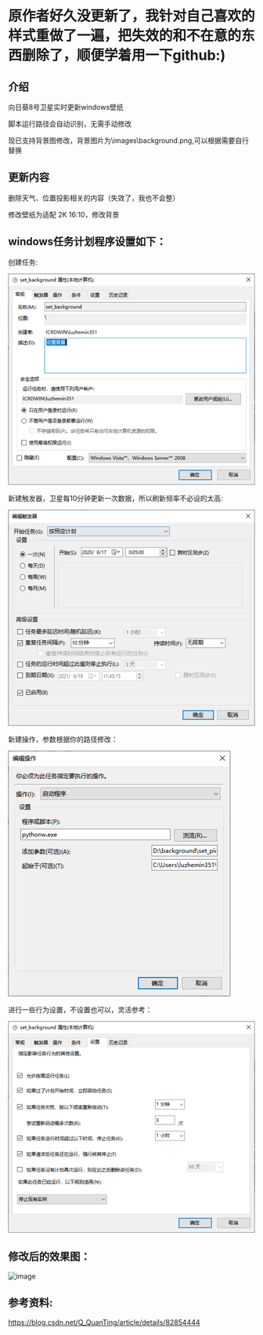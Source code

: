 # 原作者好久没更新了，我针对自己喜欢的样式重做了一遍，把失效的和不在意的东西删除了，顺便学着用一下github:)

## 介绍
向日葵8号卫星实时更新windows壁纸

脚本运行路径会自动识别，无需手动修改

现已支持背景图修改，背景图片为\images\background.png,可以根据需要自行替换

## **更新内容**
删除天气、位置投影相关的内容（失效了，我也不会整）

修改壁纸为适配 2K 16:10，修改背景

## windows任务计划程序设置如下：

创建任务:

![image](https://github.com/FredLin0513/himawari8_background/blob/master/images/1.png)

新建触发器，卫星每10分钟更新一次数据，所以刷新频率不必设的太高:

![image](https://github.com/FredLin0513/himawari8_background/blob/master/images/2.png)

新建操作，参数根据你的路径修改：

![image](https://github.com/FredLin0513/himawari8_background/blob/master/images/3.png)

进行一些行为设置，不设置也可以，灵活参考：

![image](https://github.com/FredLin0513/himawari8_background/blob/master/images/4.png)


## 修改后的效果图：

![image](https://github.com/FredLin0513/himawari8_background/blob/master/images/final.png)


## 参考资料:

https://blog.csdn.net/Q_QuanTing/article/details/82854444

